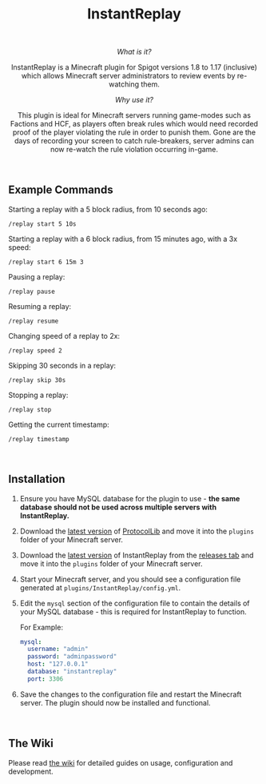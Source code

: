 <div align="center">

# InstantReplay

<br>

_What is it?_

InstantReplay is a Minecraft plugin for Spigot versions 1.8 to 1.17 (inclusive) which allows Minecraft server
administrators to review events by re-watching them.

_Why use it?_

This plugin is ideal for Minecraft servers running game-modes such as Factions and HCF, as players often break rules
which would need recorded proof of the player violating the rule in order to punish them. Gone are the days of recording
your screen to catch rule-breakers, server admins can now re-watch the rule violation occurring in-game.

</div>

<br>

## Example Commands

Starting a replay with a 5 block radius, from 10 seconds ago:

```
/replay start 5 10s
```

Starting a replay with a 6 block radius, from 15 minutes ago, with a 3x speed:

```
/replay start 6 15m 3
```

Pausing a replay:

```
/replay pause
```

Resuming a replay:

```
/replay resume
```

Changing speed of a replay to 2x:

```
/replay speed 2
```

Skipping 30 seconds in a replay:

```
/replay skip 30s
```

Stopping a replay:

```
/replay stop
```

Getting the current timestamp:

```
/replay timestamp
```

<br>

## Installation

1. Ensure you have MySQL database for the plugin to use - **the same database should not be used across multiple servers
   with InstantReplay.**
2. Download the [latest version](https://github.com/dmulloy2/ProtocolLib/releases/latest)
   of [ProtocolLib](https://github.com/dmulloy2/ProtocolLib) and move it into the `plugins` folder of your Minecraft
   server.
3. Download the [latest version](https://github.com/Ben-D-Anderson/InstantReplay/releases/latest) of InstantReplay from
   the [releases tab](https://github.com/Ben-D-Anderson/InstantReplay/releases) and move it into the `plugins` folder of
   your Minecraft server.
4. Start your Minecraft server, and you should see a configuration file generated at `plugins/InstantReplay/config.yml`.
5. Edit the `mysql` section of the configuration file to contain the details of your MySQL database - this is required
   for InstantReplay to function.

   For Example:
      ```yaml
      mysql:
        username: "admin"
        password: "adminpassword"
        host: "127.0.0.1"
        database: "instantreplay"
        port: 3306
      ```

6. Save the changes to the configuration file and restart the Minecraft server. The plugin should now be installed and
   functional.

<br>

## The Wiki

Please read [the wiki](https://github.com/Ben-D-Anderson/InstantReplay/wiki) for detailed guides on usage, configuration
and development.
